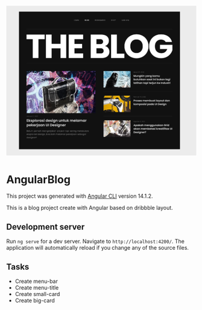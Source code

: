 <h1 align="center">
  <img alt="Capa" title="Capa" src="./src/assets/banner.png" />
</h1>

# AngularBlog

This project was generated with [Angular CLI](https://github.com/angular/angular-cli) version 14.1.2.

This is a blog project create with Angular based on dribbble layout.

## Development server

Run `ng serve` for a dev server. Navigate to `http://localhost:4200/`. The application will automatically reload if you change any of the source files.

## Tasks

- Create menu-bar
- Create menu-title
- Create small-card
- Create big-card
